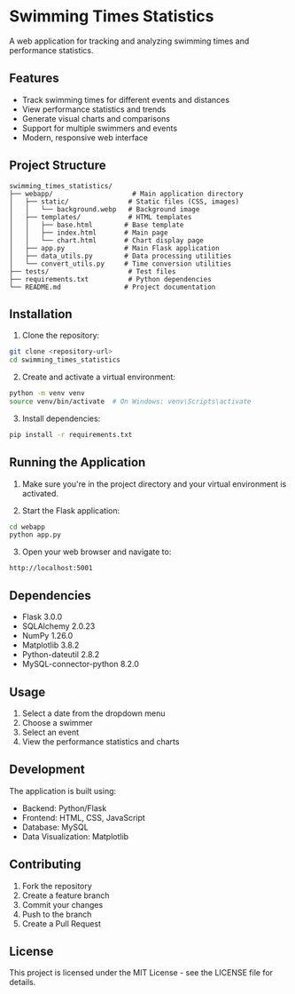 # Swimming Times Statistics

A web application for tracking and analyzing swimming times and performance statistics.

## Features

- Track swimming times for different events and distances
- View performance statistics and trends
- Generate visual charts and comparisons
- Support for multiple swimmers and events
- Modern, responsive web interface

## Project Structure

```
swimming_times_statistics/
├── webapp/                    # Main application directory
│   ├── static/               # Static files (CSS, images)
│   │   └── background.webp   # Background image
│   ├── templates/            # HTML templates
│   │   ├── base.html        # Base template
│   │   ├── index.html       # Main page
│   │   └── chart.html       # Chart display page
│   ├── app.py               # Main Flask application
│   ├── data_utils.py        # Data processing utilities
│   └── convert_utils.py     # Time conversion utilities
├── tests/                    # Test files
├── requirements.txt          # Python dependencies
└── README.md                # Project documentation
```

## Installation

1. Clone the repository:
```bash
git clone <repository-url>
cd swimming_times_statistics
```

2. Create and activate a virtual environment:
```bash
python -m venv venv
source venv/bin/activate  # On Windows: venv\Scripts\activate
```

3. Install dependencies:
```bash
pip install -r requirements.txt
```

## Running the Application

1. Make sure you're in the project directory and your virtual environment is activated.

2. Start the Flask application:
```bash
cd webapp
python app.py
```

3. Open your web browser and navigate to:
```
http://localhost:5001
```

## Dependencies

- Flask 3.0.0
- SQLAlchemy 2.0.23
- NumPy 1.26.0
- Matplotlib 3.8.2
- Python-dateutil 2.8.2
- MySQL-connector-python 8.2.0

## Usage

1. Select a date from the dropdown menu
2. Choose a swimmer
3. Select an event
4. View the performance statistics and charts

## Development

The application is built using:
- Backend: Python/Flask
- Frontend: HTML, CSS, JavaScript
- Database: MySQL
- Data Visualization: Matplotlib

## Contributing

1. Fork the repository
2. Create a feature branch
3. Commit your changes
4. Push to the branch
5. Create a Pull Request

## License

This project is licensed under the MIT License - see the LICENSE file for details. 